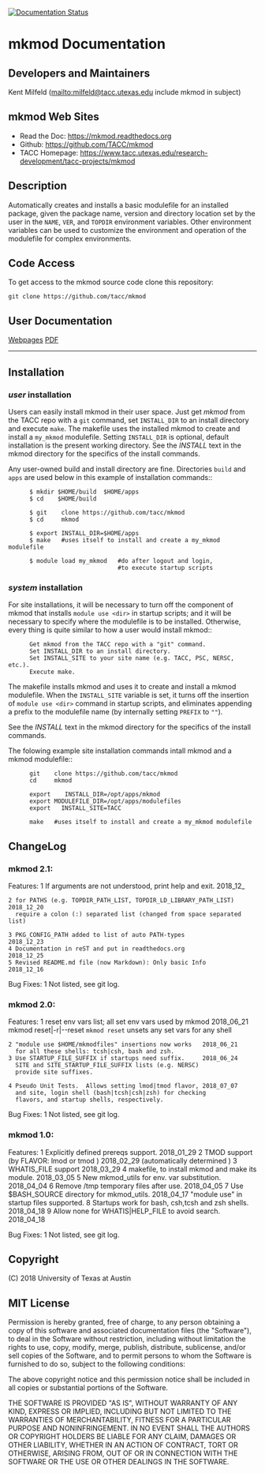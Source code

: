 [![Documentation Status](https://readthedocs.org/projects/mkmod/badge/?version=latest)](https://mkmod.readthedocs.io/en/latest/)

# mkmod Documentation

## Developers and Maintainers
Kent Milfeld  (<mailto:milfeld@tacc.utexas.edu> include mkmod in subject)

## mkmod Web Sites
* Read the Doc:  https://mkmod.readthedocs.org
* Github:        https://github.com/TACC/mkmod
* TACC Homepage: https://www.tacc.utexas.edu/research-development/tacc-projects/mkmod

## Description
Automatically creates and installs a basic modulefile for an installed package,
given the package name, version and directory location set by the user in the
`NAME`, `VER`, and `TOPDIR`
environment variables. Other environment variables can be used to customize the
environment and operation of the modulefile for complex environments.

## Code Access
To get access to the mkmod source code clone this repository:

    git clone https://github.com/tacc/mkmod

## User Documentation
[Webpages](https://mkmod.readthedocs.io/en/latest/)
[PDF](https://media.readthedocs.org/pdf/mkmod/latest/mkmod.pdf)


----------------------------------------------------------------------------

## Installation

### *user* installation

Users can easily install mkmod in their user space.  Just get *mkmod* from the
TACC repo with a `git` command, set `INSTALL_DIR` to an install directory and
execute `make`. The makefile uses  the installed mkmod to create and install
a `my_mkmod` modulefile.
Setting `INSTALL_DIR` is optional, default installation is the present working directory.
See the *INSTALL* text in the mkmod directory for the specifics of the install commands.

Any user-owned build and install directory are fine. Directories `build` and `apps` are
used below in this example of installation commands::

```shell
      $ mkdir $HOME/build  $HOME/apps
      $ cd    $HOME/build

      $ git    clone https://github.com/tacc/mkmod
      $ cd     mkmod

      $ export INSTALL_DIR=$HOME/apps
      $ make   #uses itself to install and create a my_mkmod modulefile

      $ module load my_mkmod   #do after logout and login,
                               #to execute startup scripts
```


### *system* installation

For site installations, it will be necessary to turn off the component of mkmod that installs
`module use <dir>` in startup scripts; and it will be necessary to specify where the modulefile is to
be installed.  Otherwise, every thing is quite similar to how a user would install mkmod::

```
      Get mkmod from the TACC repo with a "git" command. 
      Set INSTALL_DIR to an install directory. 
      Set INSTALL_SITE to your site name (e.g. TACC, PSC, NERSC, etc.). 
      Execute make. 
```

The makefile installs mkmod and uses it to create and install a mkmod modulefile.
When the `INSTALL_SITE` variable is set, it turns off the insertion
of  `module use <dir>` command in startup scripts, and eliminates appending a prefix
to the modulefile name (by internally setting `PREFIX` to `""`). 

See the *INSTALL* text in the mkmod directory for the specifics of the install commands.

The folowing example site installation commands intall mkmod and a mkmod modulefile::

```shell
      git    clone https://github.com/tacc/mkmod
      cd     mkmod

      export    INSTALL_DIR=/opt/apps/mkmod
      export MODULEFILE_DIR=/opt/apps/modulefiles
      export   INSTALL_SITE=TACC

      make   #uses itself to install and create a my_mkmod modulefile
```


## ChangeLog

### mkmod 2.1:
Features:
    1 If arguments are not understood, print help and exit.           2018_12_

    2 for PATHS (e.g. TOPDIR_PATH_LIST, TOPDIR_LD_LIBRARY_PATH_LIST)  2018_12_20
      require a colon (:) separated list (changed from space separated list)

    3 PKG_CONFIG_PATH added to list of auto PATH-types                2018_12_23
    4 Documentation in reST and put in readthedocs.org                2018_12_25
    5 Revised README.md file (now Markdown): Only basic Info          2018_12_16

Bug Fixes:
    1 Not listed, see git log.

### mkmod 2.0:
Features:
    1 reset env vars list; all set env vars used by mkmod  2018_06_21
       mkmod  reset|-r|--reset
      `mkmod reset` unsets any set vars for any shell
 
    2 "module use $HOME/mkmodfiles" insertions now works   2018_06_21
      for all these shells: tcsh|csh, bash and zsh.
    3 Use STARTUP_FILE_SUFFIX if startups need suffix.     2018_06_24
      SITE and SITE_STARTUP_FILE_SUFFIX lists (e.g. NERSC)
      provide site suffixes.
 
    4 Pseudo Unit Tests.  Allows setting lmod|tmod flavor, 2018_07_07
      and site, login shell (bash|tcsh|csh|zsh) for checking
      flavors, and startup shells, respectively.

Bug Fixes:
    1 Not listed, see git log.

### mkmod 1.0:
Features:
    1 Explicitly defined prereqs support.              2018_01_29
    2 TMOD support (by FLAVOR: lmod or tmod )          2018_02_29
                   (automatically determined )
    3 WHATIS_FILE support                              2018_03_29
    4 makefile, to install mkmod and make its module.  2018_03_05
    5 New mkmod_utils for env. var substitution.       2018_04_04
    6 Remove /tmp temporary files after use.           2018_04_05
    7 Use $BASH_SOURCE directory for mkmod_utils.      2018_04_17
      "module use" in startup files supported.
    8 Startups work for bash, csh,tcsh and zsh shells. 2018_04_18
    9 Allow none for WHATIS|HELP_FILE to avoid search. 2018_04_18

Bug Fixes:
    1 Not listed, see git log.

## Copyright
(C) 2018 University of Texas at Austin

## MIT License

Permission is hereby granted, free of charge, to any person obtaining a copy
of this software and associated documentation files (the "Software"), to deal
in the Software without restriction, including without limitation the rights
to use, copy, modify, merge, publish, distribute, sublicense, and/or sell
copies of the Software, and to permit persons to whom the Software is
furnished to do so, subject to the following conditions:

The above copyright notice and this permission notice shall be included in all
copies or substantial portions of the Software.

THE SOFTWARE IS PROVIDED "AS IS", WITHOUT WARRANTY OF ANY KIND, EXPRESS OR
IMPLIED, INCLUDING BUT NOT LIMITED TO THE WARRANTIES OF MERCHANTABILITY,
FITNESS FOR A PARTICULAR PURPOSE AND NONINFRINGEMENT. IN NO EVENT SHALL THE
AUTHORS OR COPYRIGHT HOLDERS BE LIABLE FOR ANY CLAIM, DAMAGES OR OTHER
LIABILITY, WHETHER IN AN ACTION OF CONTRACT, TORT OR OTHERWISE, ARISING FROM,
OUT OF OR IN CONNECTION WITH THE SOFTWARE OR THE USE OR OTHER DEALINGS IN THE
SOFTWARE.
